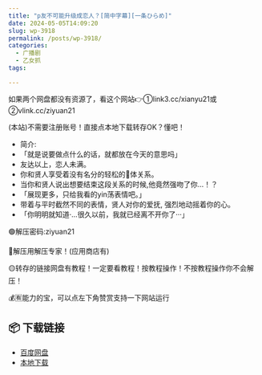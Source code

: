 ```yaml
---
title: "p友不可能升级成恋人？[简中字幕][一条ひらめ]"
date: 2024-05-05T14:09:20
slug: wp-3918
permalink: /posts/wp-3918/
categories:
  - 广播剧
  - 乙女抓
tags:

---
```


如果两个网盘都没有资源了，看这个网站👉①link3.cc/xianyu21或②vlink.cc/ziyuan21

(本站)不需要注册账号！直接点本地下载转存OK？懂吧！

*   简介:
*   「就是说要做点什么的话，就都放在今天的意思吗」
*   友达以上，恋人未满。
*   你和贤人享受着没有名分的轻松的🥩体关系。
*   当你和贤人说出想要结束这段关系的时候,他竟然强吻了你…！？
*   「展现更多，只给我看的yin荡表情吧。」
*   带着与平时截然不同的表情，贤人对你的爱抚, 强烈地动摇着你的心。
*   「你明明就知道·…很久以前，我就已经离不开你了···」

🟢解压密码:ziyuan21

🔵解压用解压专家！(应用商店有)

🟡转存的链接网盘有教程！一定要看教程！按教程操作！不按教程操作你不会解压！

💰🈶能力的宝，可以点左下角赞赏支持一下网站运行

## 📦 下载链接
- [百度网盘](https://blziyuan21.com/pay-download/3918?key=7c02314892&down_id=0)
- [本地下载](https://blziyuan21.com/pay-download/3918?key=7c02314892&down_id=1)

